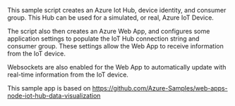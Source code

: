This sample script creates an Azure Iot Hub, device identity, and consumer group. This Hub can be used for a simulated, or real, Azure IoT Device.

The script also then creates an Azure Web App, and configures some application settings to populate the IoT Hub connection string and consumer group. These settings allow the Web App to receive information from the IoT device.

Websockets are also enabled for the Web App to automatically update with real-time information from the IoT device.

This sample app is based on https://github.com/Azure-Samples/web-apps-node-iot-hub-data-visualization
